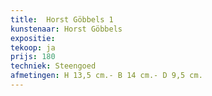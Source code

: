 ```yaml
---
title:  Horst Göbbels 1
kunstenaar: Horst Göbbels
expositie:
tekoop: ja
prijs: 180
techniek: Steengoed
afmetingen: H 13,5 cm.- B 14 cm.- D 9,5 cm.
---
```

